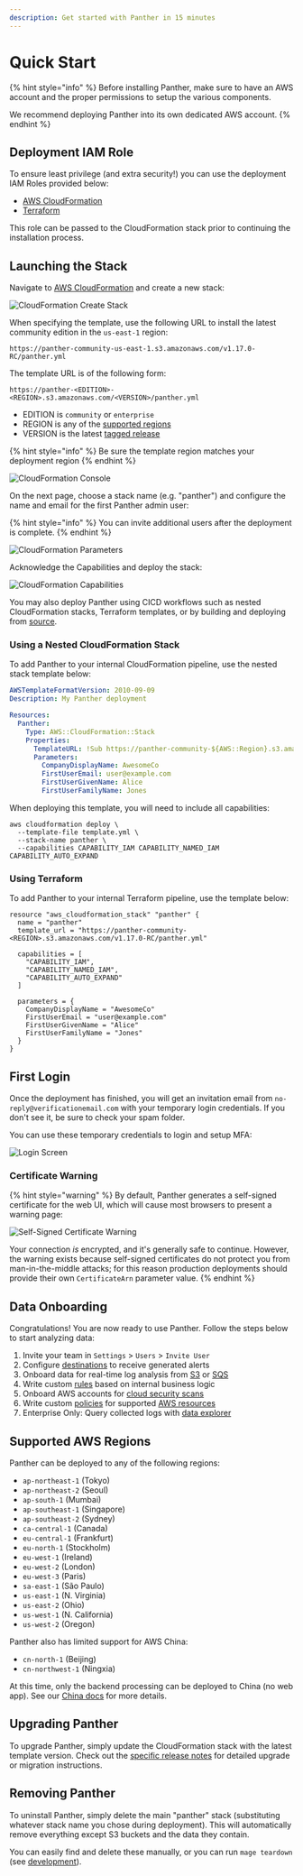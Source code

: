 ```yaml
---
description: Get started with Panther in 15 minutes
---
```


# Quick Start

{% hint style="info" %}
Before installing Panther, make sure to have an AWS account and the proper permissions to setup the various components.

We recommend deploying Panther into its own dedicated AWS account.
{% endhint %}

## Deployment IAM Role

To ensure least privilege \(and extra security!\) you can use the deployment IAM Roles provided below:

* [AWS CloudFormation](https://github.com/panther-labs/panther/blob/master/deployments/auxiliary/cloudformation/panther-deployment-role.yml)
* [Terraform](https://github.com/panther-labs/panther/tree/master/deployments/auxiliary/terraform/panther_deployment_role)

This role can be passed to the CloudFormation stack prior to continuing the installation process.

## Launching the Stack

Navigate to [AWS CloudFormation](https://console.aws.amazon.com/cloudformation/) and create a new stack:

![CloudFormation Create Stack](.gitbook/assets/quick-start-create-stack.png)

When specifying the template, use the following URL to install the latest community edition in the `us-east-1` region:

```text
https://panther-community-us-east-1.s3.amazonaws.com/v1.17.0-RC/panther.yml
```

The template URL is of the following form:

```text
https://panther-<EDITION>-<REGION>.s3.amazonaws.com/<VERSION>/panther.yml
```

* EDITION is `community` or `enterprise`
* REGION is any of the [supported regions](quick-start.md#supported-aws-regions)
* VERSION is the latest [tagged release](https://github.com/panther-labs/panther/releases)

{% hint style="info" %}
Be sure the template region matches your deployment region
{% endhint %}

![CloudFormation Console](.gitbook/assets/quick-start-cfn-deploy-1%20%286%29%20%281%29%20%288%29.png)

On the next page, choose a stack name \(e.g. "panther"\) and configure the name and email for the first Panther admin user:

{% hint style="info" %}
You can invite additional users after the deployment is complete.
{% endhint %}

![CloudFormation Parameters](.gitbook/assets/quick-start-cfn-deploy-2%20%287%29%20%281%29.png)

Acknowledge the Capabilities and deploy the stack:

![CloudFormation Capabilities](.gitbook/assets/quick-start-cfn-deploy-3%20%288%29%20%281%29%20%282%29.png)

You may also deploy Panther using CICD workflows such as nested CloudFormation stacks, Terraform templates, or by building and deploying from [source](development/#deploying).

### Using a Nested CloudFormation Stack

To add Panther to your internal CloudFormation pipeline, use the nested stack template below:

```yaml
AWSTemplateFormatVersion: 2010-09-09
Description: My Panther deployment

Resources:
  Panther:
    Type: AWS::CloudFormation::Stack
    Properties:
      TemplateURL: !Sub https://panther-community-${AWS::Region}.s3.amazonaws.com/v1.17.0-RC/panther.yml
      Parameters:
        CompanyDisplayName: AwesomeCo
        FirstUserEmail: user@example.com
        FirstUserGivenName: Alice
        FirstUserFamilyName: Jones
```

When deploying this template, you will need to include all capabilities:

```text
aws cloudformation deploy \
  --template-file template.yml \
  --stack-name panther \
  --capabilities CAPABILITY_IAM CAPABILITY_NAMED_IAM CAPABILITY_AUTO_EXPAND
```

### Using Terraform

To add Panther to your internal Terraform pipeline, use the template below:

```text
resource "aws_cloudformation_stack" "panther" {
  name = "panther"
  template_url = "https://panther-community-<REGION>.s3.amazonaws.com/v1.17.0-RC/panther.yml"

  capabilities = [
    "CAPABILITY_IAM",
    "CAPABILITY_NAMED_IAM",
    "CAPABILITY_AUTO_EXPAND"
  ]

  parameters = {
    CompanyDisplayName = "AwesomeCo"
    FirstUserEmail = "user@example.com"
    FirstUserGivenName = "Alice"
    FirstUserFamilyName = "Jones"
  }
}
```

## First Login

Once the deployment has finished, you will get an invitation email from `no-reply@verificationemail.com` with your temporary login credentials. If you don't see it, be sure to check your spam folder.

You can use these temporary credentials to login and setup MFA:

![Login Screen](.gitbook/assets/quick-start-login.png)

### Certificate Warning

{% hint style="warning" %}
By default, Panther generates a self-signed certificate for the web UI, which will cause most browsers to present a warning page:

![Self-Signed Certificate Warning](.gitbook/assets/quick-start-cert-warning%20%289%29%20%284%29%20%287%29.png)

Your connection _is_ encrypted, and it's generally safe to continue. However, the warning exists because self-signed certificates do not protect you from man-in-the-middle attacks; for this reason production deployments should provide their own `CertificateArn` parameter value.
{% endhint %}

## Data Onboarding

Congratulations! You are now ready to use Panther. Follow the steps below to start analyzing data:

1. Invite your team in `Settings` &gt; `Users` &gt; `Invite User`
2. Configure [destinations](destinations/) to receive generated alerts
3. Onboard data for real-time log analysis from [S3](data-onboarding/data-transports/s3.md) or [SQS](data-onboarding/data-transports/sqs.md)
4. Write custom [rules](writing-detections/rules.md) based on internal business logic
5. Onboard AWS accounts for [cloud security scans](data-onboarding/setup-cloud-accounts.md)
6. Write custom [policies](writing-detections/policies.md) for supported [AWS resources](resources/)
7. Enterprise Only: Query collected logs with [data explorer](data-analytics/)

## Supported AWS Regions

Panther can be deployed to any of the following regions:

* `ap-northeast-1` \(Tokyo\)
* `ap-northeast-2` \(Seoul\)
* `ap-south-1` \(Mumbai\)
* `ap-southeast-1` \(Singapore\)
* `ap-southeast-2` \(Sydney\)
* `ca-central-1` \(Canada\)
* `eu-central-1` \(Frankfurt\)
* `eu-north-1` \(Stockholm\)
* `eu-west-1` \(Ireland\)
* `eu-west-2` \(London\)
* `eu-west-3` \(Paris\)
* `sa-east-1` \(São Paulo\)
* `us-east-1` \(N. Virginia\)
* `us-east-2` \(Ohio\)
* `us-west-1` \(N. California\)
* `us-west-2` \(Oregon\)

Panther also has limited support for AWS China:

* `cn-north-1` \(Beijing\)
* `cn-northwest-1` \(Ningxia\)

At this time, only the backend processing can be deployed to China \(no web app\). See our [China docs](help/china.md) for more details.

## Upgrading Panther

To upgrade Panther, simply update the CloudFormation stack with the latest template version. Check out the [specific release notes](https://github.com/panther-labs/panther/releases) for detailed upgrade or migration instructions.

## Removing Panther

To uninstall Panther, simply delete the main "panther" stack \(substituting whatever stack name you chose during deployment\). This will automatically remove everything except S3 buckets and the data they contain.

You can easily find and delete these manually, or you can run `mage teardown` \(see [development](development/#teardown)\).

